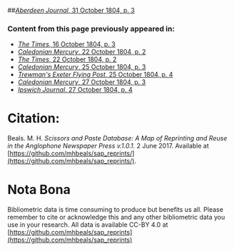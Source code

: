 ##[*Aberdeen Journal*, 31 October 1804, p. 3](https://mhbeals.github.io/sap_html/Aberdeen-Journal/Aberdeen-Journal-31-October-1804-p-3)

### Content from this page previously appeared in:
+ [*The Times*, 16 October 1804, p. 3](https://mhbeals.github.io/sap_html/The-Times/The-Times-16-October-1804-p-3)
+ [*Caledonian Mercury*, 22 October 1804, p. 2](https://mhbeals.github.io/sap_html/Caledonian-Mercury/Caledonian-Mercury-22-October-1804-p-2)
+ [*The Times*, 22 October 1804, p. 2](https://mhbeals.github.io/sap_html/The-Times/The-Times-22-October-1804-p-2)
+ [*Caledonian Mercury*, 25 October 1804, p. 3](https://mhbeals.github.io/sap_html/Caledonian-Mercury/Caledonian-Mercury-25-October-1804-p-3)
+ [*Trewman's Exeter Flying Post*, 25 October 1804, p. 4](https://mhbeals.github.io/sap_html/Trewman's-Exeter-Flying-Post/Trewman's-Exeter-Flying-Post-25-October-1804-p-4)
+ [*Caledonian Mercury*, 27 October 1804, p. 3](https://mhbeals.github.io/sap_html/Caledonian-Mercury/Caledonian-Mercury-27-October-1804-p-3)
+ [*Ipswich Journal*, 27 October 1804, p. 4](https://mhbeals.github.io/sap_html/Ipswich-Journal/Ipswich-Journal-27-October-1804-p-4)
                    
# Citation: 

Beals. M. H. *Scissors and Paste Database: A Map of Reprinting and Reuse in the Anglophone Newspaper Press v.1.0.1.* 2 June 2017. Available at [https://github.com/mhbeals/sap_reprints/](https://github.com/mhbeals/sap_reprints/). 
                    
# Nota Bona

Bibliometric data is time consuming to produce but benefits us all. Please remember to cite or acknowledge this and any other bibliometric data you use in your research. All data is available CC-BY 4.0 at [https://github.com/mhbeals/sap_reprints](https://github.com/mhbeals/sap_reprints)